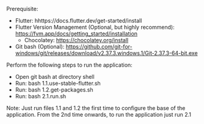 Prerequisite:
- Flutter: hhttps://docs.flutter.dev/get-started/install
- Flutter Version Management (Optional, but highly recommend): https://fvm.app/docs/getting_started/installation
    + Chocolatey: https://chocolatey.org/install
- Git bash (Optional): https://github.com/git-for-windows/git/releases/download/v2.37.3.windows.1/Git-2.37.3-64-bit.exe

Perform the following steps to run the application:
- Open git bash at directory shell
- Run: bash 1.1.use-stable-flutter.sh
- Run: bash 1.2.get-packages.sh
- Run: bash 2.1.run.sh

Note: Just run files 1.1 and 1.2 the first time to configure the base of the application. From the 2nd time onwards, to run the application just run 2.1